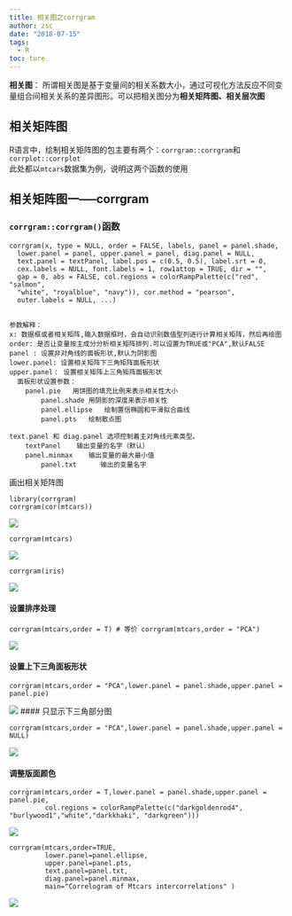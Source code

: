 ```yaml
---
title: 相关图之corrgram
author: zsc
date: "2018-07-15"
tags:
  - R
toc: ture
---
```



**相关图**：
所谓相关图是基于变量间的相关系数大小，通过可视化方法反应不同变量组合间相关关系的差异图形。可以把相关图分为**相关矩阵图、相关层次图**

相关矩阵图
----------

R语言中，绘制相关矩阵图的包主要有两个：`corrgram::corrgram`和`corrplot::corrplot`  
此处都以`mtcars`数据集为例，说明这两个函数的使用

相关矩阵图一—–corrgram
----------------------

### `corrgram::corrgram()`函数

    corrgram(x, type = NULL, order = FALSE, labels, panel = panel.shade,
      lower.panel = panel, upper.panel = panel, diag.panel = NULL,
      text.panel = textPanel, label.pos = c(0.5, 0.5), label.srt = 0,
      cex.labels = NULL, font.labels = 1, row1attop = TRUE, dir = "",
      gap = 0, abs = FALSE, col.regions = colorRampPalette(c("red", "salmon",
      "white", "royalblue", "navy")), cor.method = "pearson",
      outer.labels = NULL, ...)


    参数解释：  
    x: 数据框或者相关矩阵,输入数据框时，会自动识别数值型列进行计算相关矩阵，然后再绘图
    order: 是否让变量按主成分分析相关矩阵排列.可以设置为TRUE或"PCA",默认FALSE
    panel : 设置非对角线的面板形状,默认为阴影图
    lower.panel: 设置相关矩阵下三角矩阵面板形状
    upper.panel： 设置相关矩阵上三角矩阵面板形状
      面板形状设置参数： 
        panel.pie   用饼图的填充比例来表示相关性大小
            panel.shade 用阴影的深度来表示相关性
            panel.ellipse   绘制置信椭圆和平滑拟合曲线
            panel.pts   绘制散点图
      
    text.panel 和 diag.panel 选项控制着主对角线元素类型。 
        textPanel    输出变量的名字（默认）
        panel.minmax    输出变量的最大最小值
            panel.txt      输出的变量名字          

画出相关矩阵图

    library(corrgram)
    corrgram(cor(mtcars)) 

![](https://gitee.com/zscqsmy/blogimg/raw/master/img/2020091417unnamed-chunk-1-1.png)

    corrgram(mtcars)

![](https://gitee.com/zscqsmy/blogimg/raw/master/img/2020091417unnamed-chunk-1-2.png)

    corrgram(iris)

![](https://gitee.com/zscqsmy/blogimg/raw/master/img/2020091417unnamed-chunk-1-3.png)

#### 设置排序处理

    corrgram(mtcars,order = T) # 等价 corrgram(mtcars,order = "PCA")

![](https://gitee.com/zscqsmy/blogimg/raw/master/img/2020091417unnamed-chunk-2-1.png)

#### 设置上下三角面板形状

    corrgram(mtcars,order = "PCA",lower.panel = panel.shade,upper.panel = panel.pie)

![](https://gitee.com/zscqsmy/blogimg/raw/master/img/2020091417unnamed-chunk-3-1.png)
\#\#\#\# 只显示下三角部分图

    corrgram(mtcars,order = "PCA",lower.panel = panel.shade,upper.panel = NULL)

![](https://gitee.com/zscqsmy/blogimg/raw/master/img/2020091417unnamed-chunk-4-1.png)

#### 调整版面颜色

    corrgram(mtcars,order = T,lower.panel = panel.shade,upper.panel = panel.pie,
             col.regions = colorRampPalette(c("darkgoldenrod4", "burlywood1","white","darkkhaki", "darkgreen")))

![](https://gitee.com/zscqsmy/blogimg/raw/master/img/2020091417unnamed-chunk-5-1.png)

    corrgram(mtcars,order=TRUE,
             lower.panel=panel.ellipse,
             upper.panel=panel.pts,
             text.panel=panel.txt,
             diag.panel=panel.minmax,
             main="Correlogram of Mtcars intercorrelations" )

![](https://gitee.com/zscqsmy/blogimg/raw/master/img/2020091417unnamed-chunk-6-1.png)
